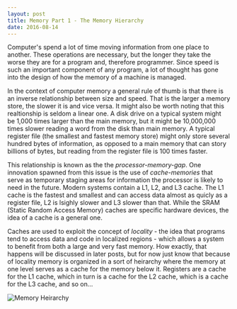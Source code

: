 ```yaml
---
layout: post
title: Memory Part 1 - The Memory Hierarchy
date: 2016-08-14
---
```


Computer's spend a lot of time moving information from one place to another. These operations are necessary,
but the longer they take the worse they are for a program and, therefore programmer. Since speed is such an important
component of any program, a lot of thought has gone into the design of how the memory of a machine is managed.

In the context of computer memory a general rule of thumb is that there is an inverse relationship between size and speed.
That is the larger a memory store, the slower it is and vice versa. It might also be worth noting that this realtionship is
seldom a linear one. A disk drive on a typical system might be 1,000 times larger than the main memory, but it might be 10,000,000
times slower reading a word from the disk than main memory. A typical register file (the smallest and fastest memory store)
might only store several hundred bytes of information, as opposed to a main memory that can story billions of bytes, but reading from
the register file is 100 times faster.

This relationship is known as the the _processor-memory-gap_. One innovation spawned from this issue is the use of _cache-memories_
that serve as temporary staging areas for information the processor is likely to need in the future. Modern systems contain a L1, L2,
and L3 cache. The L1 cache is the fastest and smallest and can access data almost as quicly as a register file, L2 is lsighly slower and L3
slower than that. While the SRAM (Static Random Access Memory) caches are specific hardware devices, the idea of a cache is a general one.

Caches are used to exploit the concept of _locality_ - the idea that programs tend to access data and code in localized regions - which allows
a system to benefit from both a large and very fast memory. How exactly, that happens will be discussed in later posts, but for now just know that
because of locality memory is organized in a sort of heirarchy where the memory at one level serves as a cache for the memory below it. Registers
are a cache for the L1 cache, which in turn is a cache for the L2 cache, which is a cache for the L3 cache, and so on...


![Memory Heirarchy](http://img.blog.csdn.net/20130711103254515?watermark/2/text/aHR0cDovL2Jsb2cuY3Nkbi5uZXQvQl9IX0w=/font/5a6L5L2T/fontsize/400/fill/I0JBQkFCMA==/dissolve/70/gravity/SouthEast)
